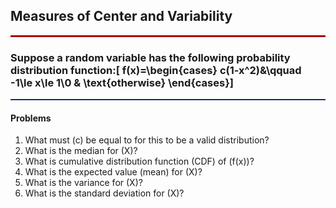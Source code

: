 <h2> Measures of Center and Variability</h2>

<hr style="height: 3px; background-color: #AA0000;">


### Suppose a random variable has the following probability distribution function:\[ f(x)=\begin{cases} c(1-x^2)&\qquad -1\le x\le 1\\0 & \text{otherwise} \end{cases}\]


<hr style="height: 2px; background-color: #003282;">

#### Problems
1. What must \(c\) be equal to for this to be a valid
distribution?
2. What is the median for \(X\)?
3. What is cumulative distribution function (CDF) of \(f(x)\)?
4. What is the expected value (mean) for \(X\)?
5. What is the variance for \(X\)?
6. What is the standard deviation for \(X\)?
